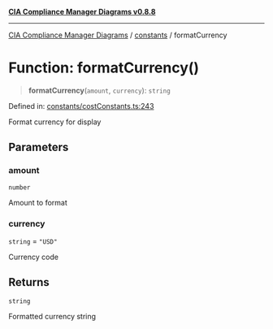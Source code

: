 [**CIA Compliance Manager Diagrams v0.8.8**](../../README.md)

***

[CIA Compliance Manager Diagrams](../../modules.md) / [constants](../README.md) / formatCurrency

# Function: formatCurrency()

> **formatCurrency**(`amount`, `currency`): `string`

Defined in: [constants/costConstants.ts:243](https://github.com/Hack23/cia-compliance-manager/blob/88094f2c4c350fd10a1e440c3eab70aedd819944/src/constants/costConstants.ts#L243)

Format currency for display

## Parameters

### amount

`number`

Amount to format

### currency

`string` = `"USD"`

Currency code

## Returns

`string`

Formatted currency string
